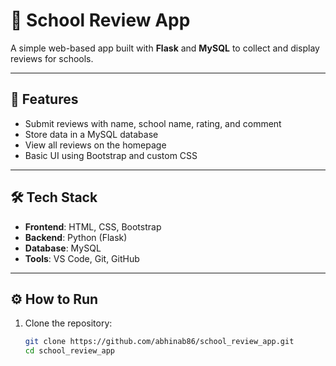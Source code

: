 # 🏫 School Review App

A simple web-based app built with **Flask** and **MySQL** to collect and display reviews for schools.

---

## 🚀 Features

- Submit reviews with name, school name, rating, and comment
- Store data in a MySQL database
- View all reviews on the homepage
- Basic UI using Bootstrap and custom CSS

---

## 🛠 Tech Stack

- **Frontend**: HTML, CSS, Bootstrap
- **Backend**: Python (Flask)
- **Database**: MySQL
- **Tools**: VS Code, Git, GitHub

---

## ⚙️ How to Run

1. Clone the repository:
   ```bash
   git clone https://github.com/abhinab86/school_review_app.git
   cd school_review_app

